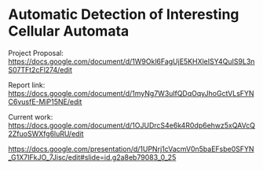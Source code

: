 # Automatic Detection of Interesting Cellular Automata 

Project Proposal: https://docs.google.com/document/d/1W9Okl6FagUjE5KHXleISY4QuIS9L3nS07TFt2cFl274/edit

Report link: https://docs.google.com/document/d/1myNg7W3ulfQDqOqyJhoGctVLsFYNC6vusfE-MiP15NE/edit

Current work: https://docs.google.com/document/d/1OJUDrcS4e6k4R0dp6ehwz5xQAVcQ2ZfuoSWXfg6luRU/edit

https://docs.google.com/presentation/d/1UPNrj1cVacmV0n5baEFsbe0SFYN_G1X7IFkJO_7Jisc/edit#slide=id.g2a8eb79083_0_25
